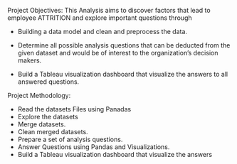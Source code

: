 

Project Objectives:
This Analysis aims to discover factors that lead to employee ATTRITION and explore important questions through
	
- Building a data model and clean and preprocess the data.

- Determine all possible analysis questions that can be deducted from the given dataset and would be of interest to the organization’s decision makers.
  
- Build a Tableau visualization dashboard that visualize the answers to all answered questions.
	
			
Project Methodology:

- Read the datasets Files using Panadas 
- Explore the datasets 
- Merge datasets.
- Clean merged datasets.
- Prepare a set of analysis questions.
- Answer Questions using Pandas and Visualizations.
- Build a Tableau visualization dashboard that visualize the answers

